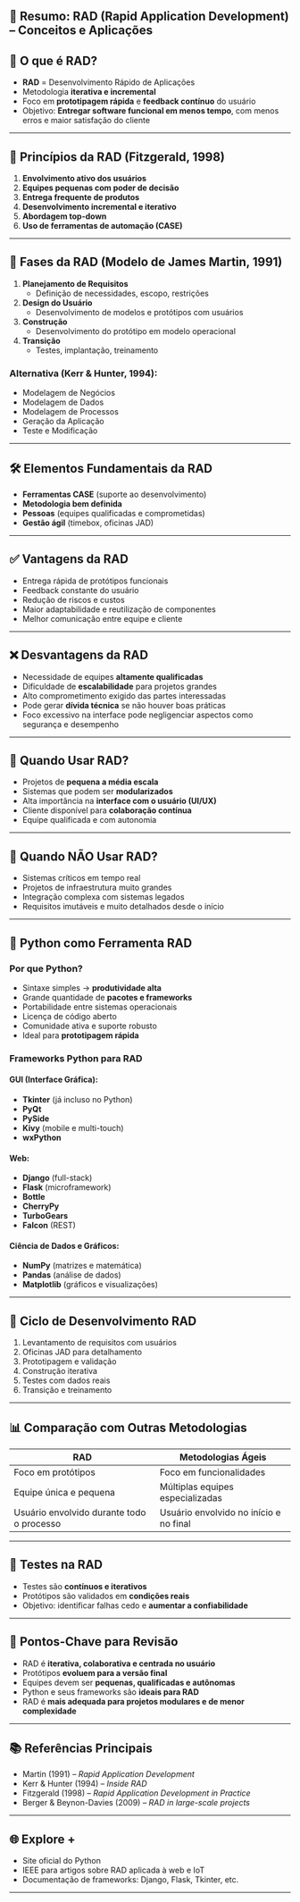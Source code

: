 ## 🚀 Resumo: RAD (Rapid Application Development) – Conceitos e Aplicações

## 📌 O que é RAD?
- **RAD** = Desenvolvimento Rápido de Aplicações
- Metodologia **iterativa e incremental**
- Foco em **prototipagem rápida** e **feedback contínuo** do usuário
- Objetivo: **Entregar software funcional em menos tempo**, com menos erros e maior satisfação do cliente

---

## 🧩 Princípios da RAD (Fitzgerald, 1998)
1. **Envolvimento ativo dos usuários**
2. **Equipes pequenas com poder de decisão**
3. **Entrega frequente de produtos**
4. **Desenvolvimento incremental e iterativo**
5. **Abordagem top-down**
6. **Uso de ferramentas de automação (CASE)**

---

## 🔁 Fases da RAD (Modelo de James Martin, 1991)
1. **Planejamento de Requisitos**
   - Definição de necessidades, escopo, restrições
2. **Design do Usuário**
   - Desenvolvimento de modelos e protótipos com usuários
3. **Construção**
   - Desenvolvimento do protótipo em modelo operacional
4. **Transição**
   - Testes, implantação, treinamento

### Alternativa (Kerr & Hunter, 1994):
- Modelagem de Negócios
- Modelagem de Dados
- Modelagem de Processos
- Geração da Aplicação
- Teste e Modificação

---

## 🛠️ Elementos Fundamentais da RAD
- **Ferramentas CASE** (suporte ao desenvolvimento)
- **Metodologia bem definida**
- **Pessoas** (equipes qualificadas e comprometidas)
- **Gestão ágil** (timebox, oficinas JAD)

---

## ✅ Vantagens da RAD
- Entrega rápida de protótipos funcionais
- Feedback constante do usuário
- Redução de riscos e custos
- Maior adaptabilidade e reutilização de componentes
- Melhor comunicação entre equipe e cliente

---

## ❌ Desvantagens da RAD
- Necessidade de equipes **altamente qualificadas**
- Dificuldade de **escalabilidade** para projetos grandes
- Alto comprometimento exigido das partes interessadas
- Pode gerar **dívida técnica** se não houver boas práticas
- Foco excessivo na interface pode negligenciar aspectos como segurança e desempenho

---

## 🎯 Quando Usar RAD?
- Projetos de **pequena a média escala**
- Sistemas que podem ser **modularizados**
- Alta importância na **interface com o usuário (UI/UX)**
- Cliente disponível para **colaboração contínua**
- Equipe qualificada e com autonomia

---

## 🚫 Quando NÃO Usar RAD?
- Sistemas críticos em tempo real
- Projetos de infraestrutura muito grandes
- Integração complexa com sistemas legados
- Requisitos imutáveis e muito detalhados desde o início

---

## 🐍 Python como Ferramenta RAD

### Por que Python?
- Sintaxe simples → **produtividade alta**
- Grande quantidade de **pacotes e frameworks**
- Portabilidade entre sistemas operacionais
- Licença de código aberto
- Comunidade ativa e suporte robusto
- Ideal para **prototipagem rápida**

### Frameworks Python para RAD

#### GUI (Interface Gráfica):
- **Tkinter** (já incluso no Python)
- **PyQt**
- **PySide**
- **Kivy** (mobile e multi-touch)
- **wxPython**

#### Web:
- **Django** (full-stack)
- **Flask** (microframework)
- **Bottle**
- **CherryPy**
- **TurboGears**
- **Falcon** (REST)

#### Ciência de Dados e Gráficos:
- **NumPy** (matrizes e matemática)
- **Pandas** (análise de dados)
- **Matplotlib** (gráficos e visualizações)

---

## 🔁 Ciclo de Desenvolvimento RAD
1. Levantamento de requisitos com usuários
2. Oficinas JAD para detalhamento
3. Prototipagem e validação
4. Construção iterativa
5. Testes com dados reais
6. Transição e treinamento

---

## 📊 Comparação com Outras Metodologias

| RAD | Metodologias Ágeis |
|------|-------------------|
| Foco em protótipos | Foco em funcionalidades |
| Equipe única e pequena | Múltiplas equipes especializadas |
| Usuário envolvido durante todo o processo | Usuário envolvido no início e no final |

---

## 🧪 Testes na RAD
- Testes são **contínuos e iterativos**
- Protótipos são validados em **condições reais**
- Objetivo: identificar falhas cedo e **aumentar a confiabilidade**

---

## 🧠 Pontos-Chave para Revisão
- RAD é **iterativa, colaborativa e centrada no usuário**
- Protótipos **evoluem para a versão final**
- Equipes devem ser **pequenas, qualificadas e autônomas**
- Python e seus frameworks são **ideais para RAD**
- RAD é **mais adequada para projetos modulares e de menor complexidade**

---

## 📚 Referências Principais
- Martin (1991) – *Rapid Application Development*
- Kerr & Hunter (1994) – *Inside RAD*
- Fitzgerald (1998) – *Rapid Application Development in Practice*
- Berger & Beynon-Davies (2009) – *RAD in large-scale projects*

---

## 🌐 Explore +
- Site oficial do Python
- IEEE para artigos sobre RAD aplicada à web e IoT
- Documentação de frameworks: Django, Flask, Tkinter, etc.

---

